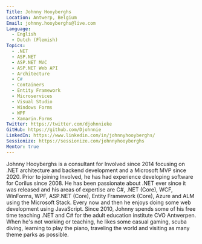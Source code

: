 ```yaml
---
Title: Johnny Hooyberghs
Location: Antwerp, Belgium
Email: johnny.hooyberghs@live.com
Language:
  - English
  - Dutch (Flemish)
Topics:
  - .NET
  - ASP.NET
  - ASP.NET MVC
  - ASP.NET Web API
  - Architecture
  - C#
  - Containers
  - Entity Framework
  - Microservices
  - Visual Studio
  - Windows Forms
  - WPF
  - Xamarin.Forms
Twitter: https://twitter.com/djohnnieke
GitHub: https://github.com/Djohnnie
LinkedIn: https://www.linkedin.com/in/johnnyhooyberghs/
Sessionize: https://sessionize.com/johnnyhooyberghs
Mentor: true
---
```

Johnny Hooyberghs is a consultant for Involved since 2014 focusing on .NET architecture and backend development and a Microsoft MVP since 2020. Prior to joining Involved, he has had experience developing software for Corilus since 2008. He has been passionate about .NET ever since it was released and his areas of expertise are C#, .NET (Core), WCF, WinForms, WPF, ASP.NET (Core), Entity Framework (Core), Azure and ALM using the Microsoft Stack. Every now and then he enjoys doing some web development using JavaScript. Since 2010, Johnny spends some of his free time teaching .NET and C# for the adult education institute CVO Antwerpen. When he's not working or teaching, he likes some casual gaming, scuba diving, learning to play the piano, traveling the world and visiting as many theme parks as possible.
